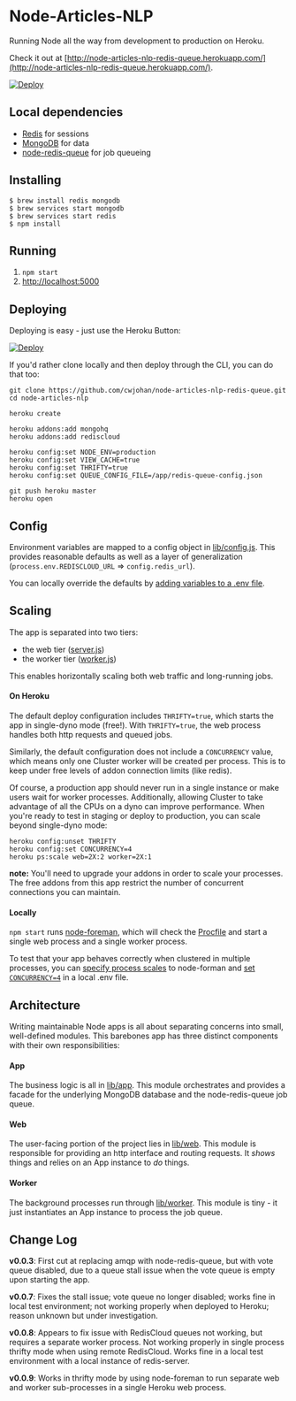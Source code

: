 # Node-Articles-NLP

Running Node all the way from development to production on Heroku.

Check it out at [http://node-articles-nlp-redis-queue.herokuapp.com/](http://node-articles-nlp-redis-queue.herokuapp.com/).

[![Deploy](https://www.herokucdn.com/deploy/button.png)](https://heroku.com/deploy?template=https://github.com/cwjohan/node-articles-nlp-redis-queue)

## Local dependencies

- [Redis](http://redis.io/) for sessions
- [MongoDB](http://www.mongodb.org/) for data
- [node-redis-queue](https://github.com/cwjohan/node-articles-nlp-redis-queue) for job queueing

## Installing

```
$ brew install redis mongodb
$ brew services start mongodb
$ brew services start redis
$ npm install
```

## Running

1. `npm start`
2. [http://localhost:5000](http://localhost:5000)

## Deploying

Deploying is easy - just use the Heroku Button:

[![Deploy](https://www.herokucdn.com/deploy/button.png)](https://heroku.com/deploy?template=https://github.com/cwjohan/node-articles-nlp-redis-queue)

If you'd rather clone locally and then deploy through the CLI, you can do that too:

```
git clone https://github.com/cwjohan/node-articles-nlp-redis-queue.git
cd node-articles-nlp

heroku create

heroku addons:add mongohq
heroku addons:add rediscloud

heroku config:set NODE_ENV=production
heroku config:set VIEW_CACHE=true
heroku config:set THRIFTY=true
heroku config:set QUEUE_CONFIG_FILE=/app/redis-queue-config.json

git push heroku master
heroku open
```

## Config

Environment variables are mapped to a config object in [lib/config.js](https://github.com/cwjohan/node-articles-nlp-redis-queue/blob/master/lib/config.js).
This provides reasonable defaults as well as a layer of generalization
(`process.env.REDISCLOUD_URL` => `config.redis_url`).

You can locally override the defaults by
[adding variables to a .env file](https://github.com/strongloop/node-foreman#environmental-variables).

## Scaling

The app is separated into two tiers:

- the web tier ([server.js](https://github.com/cwjohan/node-articles-nlp-redis-queue/blob/master/lib/server.js))
- the worker tier ([worker.js](https://github.com/cwjohan/node-articles-nlp-redis-queue/blob/master/lib/worker.js))

This enables horizontally scaling both web traffic and long-running jobs.

#### On Heroku

The default deploy configuration includes `THRIFTY=true`, which starts the app in single-dyno mode (free!).
With `THRIFTY=true`, the web process handles both http requests and queued jobs.

Similarly, the default configuration does not include a `CONCURRENCY` value, which means only one Cluster
worker will be created per process. This is to keep under free levels of addon connection limits (like redis).

Of course, a production app should never run in a single instance or make users wait for worker processes.
Additionally, allowing Cluster to take advantage of all the CPUs on a dyno can improve performance.
When you're ready to test in staging or deploy to production, you can scale beyond single-dyno mode:

```
heroku config:unset THRIFTY
heroku config:set CONCURRENCY=4
heroku ps:scale web=2X:2 worker=2X:1
```

**note:** You'll need to upgrade your addons in order to scale your processes.
The free addons from this app restrict the number of concurrent connections you can maintain.

#### Locally

`npm start` runs [node-foreman](http://strongloop.github.io/node-foreman/),
which will check the [Procfile](https://github.com/cwjohan/node-articles-nlp-redis-queue/blob/master/Procfile)
and start a single web process and a single worker process.

To test that your app behaves correctly when clustered in multiple processes,
you can [specify process scales](https://github.com/strongloop/node-foreman#advanced-usage) to node-forman
and [set `CONCURRENCY=4`](https://github.com/strongloop/node-foreman#environmental-variables) in a local .env file.

## Architecture

Writing maintainable Node apps is all about separating concerns into small, well-defined modules.
This barebones app has three distinct components with their own responsibilities:

#### App

The business logic is all in [lib/app](https://github.com/cwjohan/node-articles-nlp-redis-queue/tree/master/lib/app).
This module orchestrates and provides a facade for the underlying
MongoDB database and the node-redis-queue job queue.

#### Web

The user-facing portion of the project lies in [lib/web](https://github.com/cwjohan/node-articles-nlp-redis-queue/tree/master/lib/web).
This module is responsible for providing an http interface and routing requests.
It *shows* things and relies on an App instance to *do* things.

#### Worker

The background processes run through [lib/worker](https://github.com/cwjohan/node-articles-nlp-redis-queue/blob/master/lib/worker.js).
This module is tiny - it just instantiates an App instance to process the job queue.

## Change Log

**v0.0.3**: First cut at replacing amqp with node-redis-queue, but with vote queue disabled, due to
a queue stall issue when the vote queue is empty upon starting the app.

**v0.0.7**: Fixes the stall issue; vote queue no longer disabled; works fine in local test environment;
not working properly when deployed to Heroku; reason unknown but under investigation.  

**v0.0.8**: Appears to fix issue with RedisCloud queues not working, but requires a separate worker process. Not working
properly in single process thrifty mode when using remote RedisCloud. Works fine in a local test environment with
a local instance of redis-server.

**v0.0.9**: Works in thrifty mode by using node-foreman to run separate web and worker sub-processes in a single Heroku web process.

